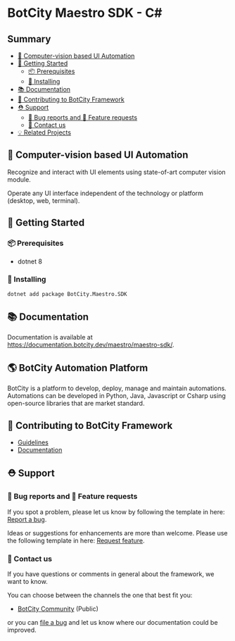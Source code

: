# BotCity Maestro SDK - C#

## Summary  <!-- omit in toc -->

- [🤖 Computer-vision based UI Automation](#-computer-vision-based-ui-automation)
- [🚀 Getting Started](#-getting-started)
  - [📦 Prerequisites](#-prerequisites)
  - [💫 Installing](#-installing)
- [📚 Documentation](#-documentation)
- [🤝 Contributing to BotCity Framework](#-contributing-to-botcity-framework)
- [⛑ Support](#-support)
  - [🐛 Bug reports and 💎 Feature requests](#-bug-reports-and--feature-requests)
  - [📢 Contact us](#-contact-us)
- [💡 Related Projects](#-related-projects)


## 🤖 Computer-vision based UI Automation

Recognize and interact with UI elements using state-of-art computer vision module.

Operate any UI interface independent of the technology or platform (desktop, web, terminal).


## 🚀 Getting Started

### 📦 Prerequisites
* dotnet 8

### 💫 Installing

```bash
dotnet add package BotCity.Maestro.SDK
```

## 📚 Documentation

Documentation is available at https://documentation.botcity.dev/maestro/maestro-sdk/.

## 🌎 BotCity Automation Platform
BotCity is a platform to develop, deploy, manage and maintain automations. Automations can be developed in Python, Java, Javascript or Csharp using open-source libraries that are market standard.

## 🤝 Contributing to BotCity Framework

- [Guidelines](https://github.com/botcity-dev/botcity-maestro-sdk-csharp/blob/main/.github/CONTRIBUTING.md)
- [Documentation](https://documentation.botcity.dev/maestro/maestro-sdk/)

## ⛑ Support

### 🐛 Bug reports and 💎 Feature requests

If you spot a problem, please let us know by following the template in
here: [Report a bug](https://github.com/botcity-dev/botcity-maestro-sdk-csharp/issues/new?template=bug-report.md).

Ideas or suggestions for enhancements are more than welcome. Please use the following
template in here: [Request feature](https://github.com/botcity-dev/botcity-maestro-sdk-csharp/issues/new?template=feature-request.md&labels=request).

### 📢 Contact us

If you have questions or comments in general about the framework, we want to know.

You can choose between the channels the one that best fit you:

- [BotCity Community](<https://community.botcity.dev>) (Public)

or you can [file a bug](https://github.com/botcity-dev/botcity-maestro-sdk-csharp/issues/new?template=bug-report.md) and let us know where our documentation could be improved.
